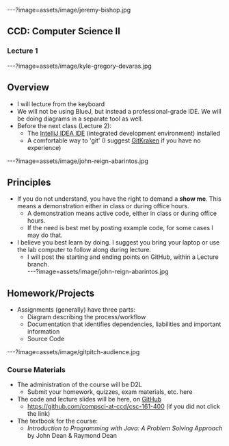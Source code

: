 ---?image=assets/image/jeremy-bishop.jpg

## CCD: Computer Science II

### Lecture 1

---?image=assets/image/kyle-gregory-devaras.jpg

## Overview

- I will lecture from the keyboard
- We will not be using BlueJ, but instead a professional-grade IDE.  We will be doing diagrams in a separate tool as well.
- Before the next class (Lecture 2):
  + The [IntelliJ IDEA IDE](https://www.jetbrains.com/student/) (integrated development environment) installed
  + A comfortable way to 'git' (I suggest [GitKraken](https://www.gitkraken.com/) if you have no experience)
    
---?image=assets/image/john-reign-abarintos.jpg

## Principles

- If you do not understand, you have the right to demand a **show me**.  This means a demonstration either in class or during office hours.
  + A demonstration means active code, either in class or during office hours.  
  + If the need is best met by posting example code, for some cases I may do that.
- I believe you best learn by doing.  I suggest you bring your laptop or use the lab computer to follow along during lecture.
  + I will post the starting and ending points on GitHub, within a Lecture branch.  
---?image=assets/image/john-reign-abarintos.jpg
  
## Homework/Projects
- Assignments (generally) have three parts:
  + Diagram describing the process/workflow
  + Documentation that identifies dependencies, liabilities and important information
  + Source Code
  
---?image=assets/image/gitpitch-audience.jpg

### Course Materials

- The administration of the course will be D2L
  + Submit your homework, quizzes, exam materials, etc. here
- The code and lecture slides will be here, on [GitHub](https://github.com/compsci-at-ccd/csc-161-400)
  + https://github.com/compsci-at-ccd/csc-161-400 (if you did not click the link)
- The textbook for the course:
  + *Introduction to Programming with Java: A Problem Solving Approach* by John Dean & Raymond Dean